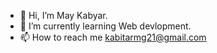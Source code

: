 - 👋 Hi, I’m May Kabyar. 
- 🌱 I’m currently learning Web devlopment.
- 📫 How to reach me kabitarmg21@gmail.com


<!---
maykabyar/maykabyar is a ✨ special ✨ repository because its `README.md` (this file) appears on your GitHub profile.
You can click the Preview link to take a look at your changes.
--->
